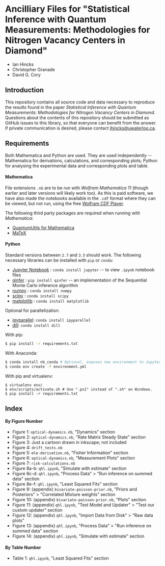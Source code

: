 # Ancilliary Files for "Statistical Inference with Quantum Measurements: Methodologies for Nitrogen Vacancy Centers in Diamond"

- Ian Hincks
- Christopher Granade
- David G. Cory

## Introduction

This repository contains all source code and data necessary to reproduce the results found in the paper _Statistical Inference with Quantum Measurements: Methodologies for Nitrogen Vacancy Centers in Diamond_. Questions about the contents of this repository should be submitted as GitHub issues to this library, so that everyone can benefit from the answer. If private communication is desired, please contact ihincks@uwaterloo.ca.

## Requirements

Both Mathematica and Python are used. They are used independently -- Mathematica for derivations, calculations, and corresponding plots; Python for analysing the experimental data and corresponding plots and table.

#### Mathematica

File extensions `.nb` are to be run with _Wolfram Mathematica 11_ (though earlier and later versions will likely work too). As this is paid software, we have also made the notebooks available in the `.cdf` format where they can be viewed, but not run, using the free [Wolfram CDF Player](1). 

The following third party packages are required when running with _Mathematica_:

 - [QuantumUtils for Mathematica](2)
 - [MaTeX](3)

#### Python

Standard versions between `2.7` and `3.5` should work. The following necessary libraries can be installed with `pip` or `conda`:

 - [Jupyter Notebook](4) : `conda install jupyter` -- to view `.ipynb` notebook files
 - [qinfer](5) : `pip install qinfer` -- an implementation of the Sequential Monte Carlo inference algorithm
 - [numpy](6) : `conda install numpy`
 - [scipy](7) : `conda install scipy`
 - [matplotlib](8) : `conda install matplotlib`
 
Optional for parallelization:

 - [ipyparallel](9): `conda install ipyparallel`
 - [dill](10): `conda install dill`

With pip:

```bash
$ pip install -r requirements.txt
```

With Anaconda:

```bash
$ conda install nb_conda # Optional, exposes new environment to Jupyter.
$ conda env create -f environment.yml
```
 
With pip and virtualenv:
```
$ virtualenv env/
$ env/scripts/activate.sh # Use ".ps1" instead of ".sh" on Windows.
$ pip install -r requirements.txt
```
## Index

#### By Figure Number

- Figure 1: `optical-dynamics.nb`, "Dynamics" section
- Figure 2: `optical-dynamics.nb`, "Rate Matrix Steady State" section
- Figure 3: Just a cartoon drawn in inkscape; not included
- Figure 4: `drift_tests.nb`
- Figure 5: `mle-derivation.nb`, "Fisher Information" section
- Figure 6: `optical-dynamics.nb`, "Measurement Plots" section
- Figure 7: `risk-calculations.nb`
- Figure 8a-b: `qhl.ipynb`, "Simulate with estimate" section
- Figure 8c-d: `qhl.ipynb`, "Process Data" > "Run inference on summed data" section
- Figure 8e-f: `qhl.ipynb`, "Least Squared Fits" section
- Figure 9: (appendix) `bivariate-poisson-prior.nb`, "Priors and Posteriors" > "Correlated Mixture weights" section
- Figure 10: (appendix) `bivariate-poisson-prior.nb`, "Plots" section
- Figure 11: (appendix) `qhl.ipynb`, "Test Model and Updater" > "Test our custom updater" section
- Figure 12: (appendix) `qhl.ipynb`, "Import Data from Disk" > "Raw data plots"
- Figure 13: (appendix) `qhl.ipynb`, "Process Data" > "Run inference on summed data" section
- Figure 14: (appendix) `qhl.ipynb`, "Simulate with estimate" section

#### By Table Number

- Table 1: `qhl.ipynb`, "Least Squared Fits" section


[1]: https://www.wolfram.com/cdf-player/
[2]: https://github.com/QuantumUtils/quantum-utils-mathematica
[3]: https://github.com/szhorvat/MaTeX
[4]: http://jupyter.org/
[5]: http://qinfer.org/
[6]: http://www.numpy.org/
[7]: https://www.scipy.org/
[8]: http://matplotlib.org/
[9]: https://github.com/ipython/ipyparallel
[10]: https://pypi.python.org/pypi/dill
